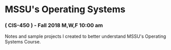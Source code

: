 # MSSU's Operating Systems 
<h3>  ( CIS-450 ) - Fall 2018 M,W,F 10:00 am </h3>
<p></p>
Notes and sample projects I created to better understand MSSU's Operating Systems Course.

